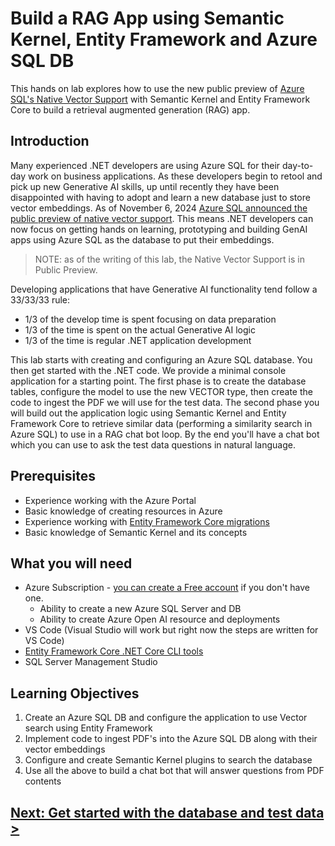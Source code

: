 # Build a RAG App using Semantic Kernel, Entity Framework and Azure SQL DB

This hands on lab explores how to use the new public preview of [Azure SQL's Native Vector Support](https://devblogs.microsoft.com/azure-sql/exciting-announcement-public-preview-of-native-vector-support-in-azure-sql-database/) with Semantic Kernel and Entity Framework Core to build a retrieval augmented generation (RAG) app. 

## Introduction

Many experienced .NET developers are using Azure SQL for their day-to-day work on business applications. As these developers begin to retool and pick up new Generative AI skills, up until recently they have been disappointed with having to adopt and learn a new database just to store vector embeddings. As of November 6, 2024 [Azure SQL announced the public preview of native vector support](https://devblogs.microsoft.com/azure-sql/exciting-announcement-public-preview-of-native-vector-support-in-azure-sql-database/). This means .NET developers can now focus on getting hands on learning, prototyping and building GenAI apps using Azure SQL as the database to put their embeddings.

> NOTE: as of the writing of this lab, the Native Vector Support is in Public Preview.

Developing applications that have Generative AI functionality tend follow a 33/33/33 rule:

* 1/3 of the develop time is spent focusing on data preparation 
* 1/3 of the time is spent on the actual Generative AI logic
* 1/3 of the time is regular .NET application development

This lab starts with creating and configuring an Azure SQL database. You then get started with the .NET code. We provide a minimal console application for a starting point. The first phase is to create the database tables, configure the model to use the new VECTOR type, then create the code to ingest the PDF we will use for the test data. The second phase you will build out the application logic using Semantic Kernel and Entity Framework Core to retrieve similar data (performing a similarity search in Azure SQL) to use in a RAG chat bot loop. By the end you'll have a chat bot which you can use to ask the test data questions in natural language.

## Prerequisites

* Experience working with the Azure Portal
* Basic knowledge of creating resources in Azure
* Experience working with [Entity Framework Core migrations](https://learn.microsoft.com/en-us/ef/core/managing-schemas/migrations/?tabs=dotnet-core-cli)
* Basic knowledge of Semantic Kernel and its concepts

## What you will need

* Azure Subscription - [you can create a Free account](https://azure.microsoft.com/en-us/pricing/purchase-options/azure-account?icid=azurefreeaccount&azure-portal=true) if you don't have one.
    * Ability to create a new Azure SQL Server and DB
    * Ability to create Azure Open AI resource and deployments
* VS Code (Visual Studio will work but right now the steps are written for VS Code)
* [Entity Framework Core .NET Core CLI tools](https://learn.microsoft.com/en-us/ef/core/cli/dotnet#installing-the-tools)
* SQL Server Management Studio

## Learning Objectives

1. Create an Azure SQL DB and configure the application to use Vector search using Entity Framework
2. Implement code to ingest PDF's into the Azure SQL DB along with their vector embeddings
3. Configure and create Semantic Kernel plugins to search the database
4. Use all the above to build a chat bot that will answer questions from PDF contents

## [Next: Get started with the database and test data >](part1-1.md)